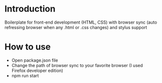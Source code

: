 # Introduction
Boilerplate for front-end development (HTML, CSS) with browser sync (auto refressing browser when any .html or .css changes) and stylus support

# How to use
- Open package.json file
- Change the path of browser sync to your favorite browser (I used Firefox developer edition)
- npm run start
